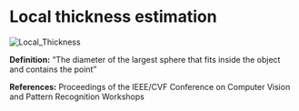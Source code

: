 # Local thickness estimation

![Local_Thickness](https://github.com/user-attachments/assets/9ae05380-dc0b-404d-907c-67e791031712)

**Definition:** “The diameter of the largest sphere that fits inside the object and contains the point”


**References:** Proceedings of the IEEE/CVF Conference on Computer Vision and Pattern Recognition Workshops
